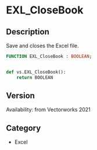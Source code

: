 # EXL_CloseBook

## Description
Save and closes the Excel file.

```pascal
FUNCTION EXL_CloseBook : BOOLEAN;
```

```python

def vs.EXL_CloseBook():
    return BOOLEAN
```

## Version
Availability: from Vectorworks 2021
## Category
* Excel

